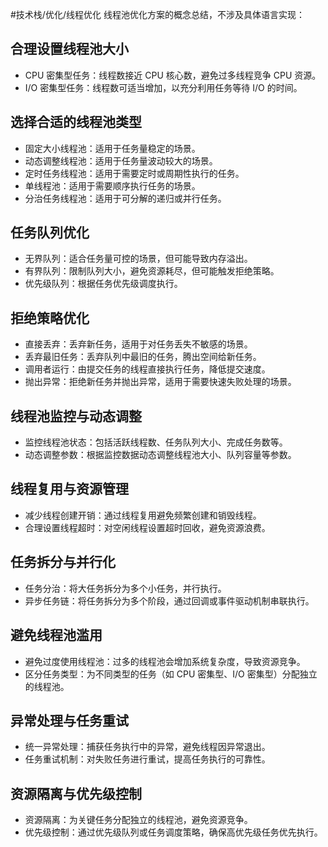 #技术栈/优化/线程优化 
线程池优化方案的概念总结，不涉及具体语言实现：
## 合理设置线程池大小
- CPU 密集型任务：线程数接近 CPU 核心数，避免过多线程竞争 CPU 资源。
- I/O 密集型任务：线程数可适当增加，以充分利用任务等待 I/O 的时间。

## 选择合适的线程池类型
- 固定大小线程池：适用于任务量稳定的场景。
- 动态调整线程池：适用于任务量波动较大的场景。
- 定时任务线程池：适用于需要定时或周期性执行的任务。
- 单线程池：适用于需要顺序执行任务的场景。
- 分治任务线程池：适用于可分解的递归或并行任务。

## 任务队列优化
- 无界队列：适合任务量可控的场景，但可能导致内存溢出。
- 有界队列：限制队列大小，避免资源耗尽，但可能触发拒绝策略。
- 优先级队列：根据任务优先级调度执行。

## 拒绝策略优化
- 直接丢弃：丢弃新任务，适用于对任务丢失不敏感的场景。
- 丢弃最旧任务：丢弃队列中最旧的任务，腾出空间给新任务。
- 调用者运行：由提交任务的线程直接执行任务，降低提交速度。
- 抛出异常：拒绝新任务并抛出异常，适用于需要快速失败处理的场景。

## 线程池监控与动态调整
- 监控线程池状态：包括活跃线程数、任务队列大小、完成任务数等。
- 动态调整参数：根据监控数据动态调整线程池大小、队列容量等参数。

## 线程复用与资源管理
- 减少线程创建开销：通过线程复用避免频繁创建和销毁线程。
- 合理设置线程超时：对空闲线程设置超时回收，避免资源浪费。

## 任务拆分与并行化
- 任务分治：将大任务拆分为多个小任务，并行执行。
- 异步任务链：将任务拆分为多个阶段，通过回调或事件驱动机制串联执行。

## 避免线程池滥用
- 避免过度使用线程池：过多的线程池会增加系统复杂度，导致资源竞争。
- 区分任务类型：为不同类型的任务（如 CPU 密集型、I/O 密集型）分配独立的线程池。

## 异常处理与任务重试
- 统一异常处理：捕获任务执行中的异常，避免线程因异常退出。
- 任务重试机制：对失败任务进行重试，提高任务执行的可靠性。

## 资源隔离与优先级控制
- 资源隔离：为关键任务分配独立的线程池，避免资源竞争。
- 优先级控制：通过优先级队列或任务调度策略，确保高优先级任务优先执行。
